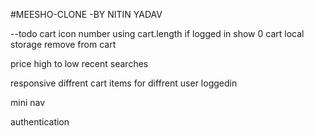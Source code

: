 #MEESHO-CLONE
-BY NITIN YADAV

--todo
cart icon number using cart.length
if logged in show 0
cart local storage
remove from cart

price high to low
recent searches

responsive
diffrent cart items for diffrent user loggedin

mini nav

authentication
